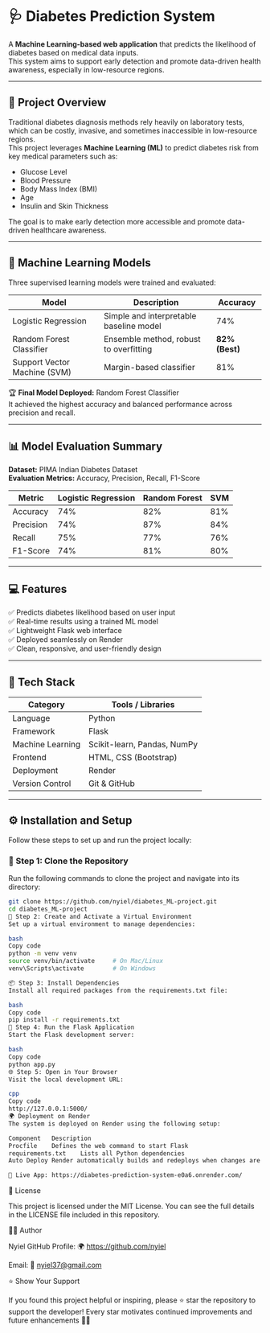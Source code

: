# 🩺 Diabetes Prediction System

A **Machine Learning-based web application** that predicts the likelihood of diabetes based on medical data inputs.  
This system aims to support early detection and promote data-driven health awareness, especially in low-resource regions.

---

## 🧠 Project Overview

Traditional diabetes diagnosis methods rely heavily on laboratory tests, which can be costly, invasive, and sometimes inaccessible in low-resource regions.  
This project leverages **Machine Learning (ML)** to predict diabetes risk from key medical parameters such as:

- Glucose Level  
- Blood Pressure  
- Body Mass Index (BMI)  
- Age  
- Insulin and Skin Thickness  

The goal is to make early detection more accessible and promote data-driven healthcare awareness.

---

## 🤖 Machine Learning Models

Three supervised learning models were trained and evaluated:

| Model | Description | Accuracy |
|-------|-------------|----------|
| Logistic Regression | Simple and interpretable baseline model | 74% |
| Random Forest Classifier | Ensemble method, robust to overfitting | **82% (Best)** |
| Support Vector Machine (SVM) | Margin-based classifier | 81% |

🏆 **Final Model Deployed:** Random Forest Classifier  
It achieved the highest accuracy and balanced performance across precision and recall.

---

## 📊 Model Evaluation Summary

**Dataset:** PIMA Indian Diabetes Dataset  
**Evaluation Metrics:** Accuracy, Precision, Recall, F1-Score  

| Metric      | Logistic Regression | Random Forest | SVM |
|------------|--------------------|---------------|-----|
| Accuracy   | 74%                | 82%           | 81% |
| Precision  | 74%                | 87%           | 84% |
| Recall     | 75%                | 77%           | 76% |
| F1-Score   | 74%                | 81%           | 80% |

---

## 💻 Features

✅ Predicts diabetes likelihood based on user input  
✅ Real-time results using a trained ML model  
✅ Lightweight Flask web interface  
✅ Deployed seamlessly on Render  
✅ Clean, responsive, and user-friendly design  

---

## 🧩 Tech Stack

| Category | Tools / Libraries |
|----------|------------------|
| Language | Python |
| Framework | Flask |
| Machine Learning | Scikit-learn, Pandas, NumPy |
| Frontend | HTML, CSS (Bootstrap) |
| Deployment | Render |
| Version Control | Git & GitHub |

---

## ⚙️ Installation and Setup

Follow these steps to set up and run the project locally:

### 🧩 Step 1: Clone the Repository
Run the following commands to clone the project and navigate into its directory:

```bash
git clone https://github.com/nyiel/diabetes_ML-project.git
cd diabetes_ML-project
🧱 Step 2: Create and Activate a Virtual Environment
Set up a virtual environment to manage dependencies:

bash
Copy code
python -m venv venv
source venv/bin/activate     # On Mac/Linux
venv\Scripts\activate        # On Windows

📦 Step 3: Install Dependencies
Install all required packages from the requirements.txt file:

bash
Copy code
pip install -r requirements.txt
🚀 Step 4: Run the Flask Application
Start the Flask development server:

bash
Copy code
python app.py
🌐 Step 5: Open in Your Browser
Visit the local development URL:

cpp
Copy code
http://127.0.0.1:5000/
🌍 Deployment on Render
The system is deployed on Render using the following setup:

Component	Description
Procfile	Defines the web command to start Flask
requirements.txt	Lists all Python dependencies
Auto Deploy	Render automatically builds and redeploys when changes are pushed to the main branch

🔗 Live App: https://diabetes-prediction-system-e0a6.onrender.com/

```
📜 License

This project is licensed under the MIT License. You can see the full details in the LICENSE file included in this repository.

👨‍💻 Author

Nyiel
GitHub Profile: 🌍 https://github.com/nyiel

Email: 📧 nyiel37@gmail.com
 

⭐ Show Your Support

If you found this project helpful or inspiring, please ⭐ star the repository to support the developer! Every star motivates continued improvements and future enhancements 💪✨
